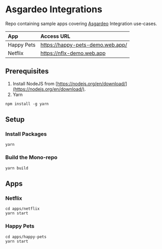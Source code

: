 # Asgardeo Integrations

Repo containing sample apps covering [Asgardeo](https://wso2.com/asgardeo/) Integration use-cases.

|  App          | Access URL    |
| :------------ |:------------- |
| Happy Pets    | https://happy-pets-demo.web.app/ |
| Netflix    | https://nflx-demo.web.app |

## Prerequisites

1. Install NodeJS from [https://nodejs.org/en/download/](https://nodejs.org/en/download/).
2. Yarn

```shell
npm install -g yarn
```

## Setup

### Install Packages

```shell
yarn
```

### Build the Mono-repo

```shell
yarn build
```

## Apps

### Netflix

```shell
cd apps/netflix
yarn start
```

### Happy Pets

```shell
cd apps/happy-pets
yarn start
```
